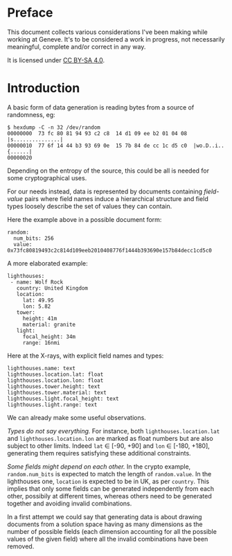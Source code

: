# Preface

This document collects various considerations I've been making while working at Geneve. It's to
be considered a work in progress, not necessarily meaningful, complete and/or correct in any way.

It is licensed under [CC BY-SA 4.0](https://creativecommons.org/licenses/by-sa/4.0/).

# Introduction

A basic form of data generation is reading bytes from a source of randomness, eg:

```
$ hexdump -C -n 32 /dev/random
00000000  73 fc 80 81 94 93 c2 c8  14 d1 09 ee b2 01 04 08  |s...............|
00000010  77 6f 14 44 b3 93 69 0e  15 7b 84 de cc 1c d5 c0  |wo.D..i..{......|
00000020
```

Depending on the entropy of the source, this could be all is needed for some cryptographical uses.

For our needs instead, data is represented by documents containing _field-value_ pairs where field names
induce a hierarchical structure and field types loosely describe the set of values they can contain.

Here the example above in a possible document form:

```
random:
  num_bits: 256
  value: 0x73fc80819493c2c814d109eeb2010408776f1444b393690e157b84decc1cd5c0
```

A more elaborated example:

```
lighthouses:
 - name: Wolf Rock
   country: United Kingdom
   location:
     lat: 49.95
     lon: 5.82
   tower:
     height: 41m
     material: granite
   light:
     focal_height: 34m
     range: 16nmi
```

Here at the X-rays, with explicit field names and types:

```
lighthouses.name: text
lighthouses.location.lat: float
lighthouses.location.lon: float
lighthouses.tower.height: text
lighthouses.tower.material: text
lighthouses.light.focal_height: text
lighthouses.light.range: text
```

We can already make some useful observations.

_Types do not say everything._ For instance, both `lighthouses.location.lat` and `lighthouses.location.lon` are marked as float numbers but are also subject to other limits. Indeed `lat` ∈ [-90, +90] and `lon` ∈ [-180, +180], generating them requires satisfying these additional constraints.

_Some fields might depend on each other._ In the crypto example, `random.num_bits` is expected to match the length of `random.value`. In the lighthouses one, `location` is expected to be in UK, as per `country`. This implies that only some fields can be generated independently from each other, possibily at different times, whereas others need to be generated together and avoiding invalid combinations.

In a first attempt we could say that generating data is about drawing documents from a solution space having as many dimensions as the number of possible fields (each dimension accounting for all the possible values of the given field) where all the invalid combinations have been removed.
